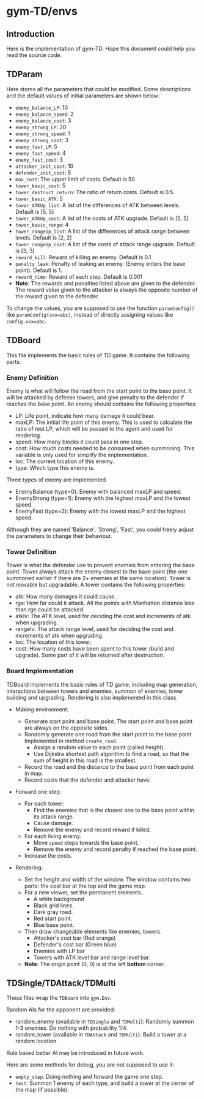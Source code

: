 # gym-TD/envs

## Introduction

Here is the implementation of gym-TD. Hope this document could help you read the source code.

## TDParam

Here stores all the parameters that could be modified. Some descriptions and the default values of initial parameters are shown below:
- `enemy_balance_LP`: 10
- `enemy_balance_speed`: 2
- `enemy_balance_cost`: 3
- `enemy_strong_LP`: 20
- `enemy_strong_speed`: 1
- `enemy_strong_cost`: 3
- `enemy_fast_LP`: 5
- `enemy_fast_speed`: 4
- `enemy_fast_cost`: 3
- `attacker_init_cost`: 10
- `defender_init_cost`: 5
- `max_cost`: The upper limit of costs. Default is 50
- `tower_basic_cost`: 5
- `tower_destruct_return`: The ratio of return costs. Default is 0.5.
- `tower_basic_ATK`: 5
- `tower_ATKUp_list`: A list of the differences of ATK between levels. Default is [5, 5]
- `tower_ATKUp_cost`: A list of the costs of ATK upgrade. Default is [5, 5]
- `tower_basic_range`: 4
- `tower_rangeUp_list`: A list of the differences of attack range between levels. Default is [2, 2]
- `tower_rangeUp_cost`: A list of the costs of attack range upgrade. Default is [3, 3]
- `reward_kill`: Reward of killing an enemy. Default is 0.1
- `penalty_leak`: Penalty of leaking an enemy. (Enemy enters the base point). Default is 1.
- `reward_time`: Reward of each step. Default is 0.001
- **Note**: The rewards and penalties listed above are given to the defender. The reward value given to the attacker is always the opposite number of the reward given to the defender.

To change the values, you are supposed to use the function `paramConfig()` like `paramConfig(xxx=abc)`, instead of directly assigning values like `config.xxx=abc`.

## TDBoard

This file implements the basic rules of TD game. It contains the following parts:

### Enemy Definition

Enemy is what will follow the road from the start point to the base point. It will be attacked by defense towers, and give penalty to the defender if reaches the base point. An enemy should contains the following properties:

- LP: Life point, indicate how many damage it could bear.
- maxLP: The initial life point of this enemy. This is used to calculate the ratio of rest LP, which will be passed to the agent and used for rendering.
- speed: How many blocks it could pass in one step.
- cost: How much costs needed to be consumed when summoning. This variable is only used for simplify the implementation.
- loc: The current location of this enemy.
- type: Which type this enemy is.

Three types of enemy are implemented.
- EnemyBalance (type=0): Enemy with balanced maxLP and speed.
- EnemyStrong (type=1): Enemy with the highest maxLP and the lowest speed.
- EnemyFast (type=2): Enemy with the lowest maxLP and the highest speed.

Although they are named 'Balance', 'Strong', 'Fast', you could freely adjust the parameters to change their behaviour.

### Tower Definition

Tower is what the defender use to prevent enemies from entering the base point. Tower always attack the enemy closest to the base point (the one summoned earlier if there are 2+ enemies at the same location). Tower is not movable but upgradable. A tower contains the following properties:
- atk: How many damages it could cause.
- rge: How far could it attack. All the points with Manhattan distance less than rge could be attacked.
- atklv: The ATK level, used for deciding the cost and increments of atk when upgrading.
- rangelv: The attack range level, used for deciding the cost and increments of atk when upgrading.
- loc: The location of this tower.
- cost: How many costs have been spent to this tower (build and upgrade). Some part of it will be returned after destruction.

### Board Implementation

TDBoard implements the basic rules of TD game, including map generation, interactions between towers and enemies, summon of enemies, tower building and upgrading. Rendering is also implemented in this class.

- Making environment:
    - Generate start point and base point.
    The start point and base point are always on the opposite sides.
    - Randomly generate one road from the start point to the base point.
    Implemented in method `create_road`.
        - Assign a random value to each point (called height).
        - Use Dijkstra shortest path algorithm to find a road, so that the sum of height in this road is the smallest.
    - Record the road and the distance to the base point from each point in map.
    - Record costs that the defender and attacker have.

- Forward one step:
    - For each tower:
        - Find the enemies that is the closest one to the base point within its attack range.
        - Cause damage.
        - Remove the enemy and record reward if killed.
    - For each living enemy:
        - Move `speed` steps towards the base point.
        - Remove the enemy and record penalty if reached the base point.
    - Increase the costs.

- Rendering:
    - Set the height and width of the window.
    The window contains two parts: the cost bar at the top and the game map.
    - For a new viewer, set the permanent elements.
        - A white background
        - Black grid lines.
        - Dark gray road.
        - Red start point.
        - Blue base point.
    - Then draw changeable elements like enemies, towers.
        - Attacker's cost bar (Red orange)
        - Defender's cost bar (Green blue)
        - Enemies with LP bar
        - Towers with ATK level bar and range level bar.
    - **Note**: The origin point (0, 0) is at the left **bottom** corner.

## TDSingle/TDAttack/TDMulti

These files wrap the `TDBoard` into `gym.Env`.

Random AIs for the opponent are provided:
- random_enemy (available in `TDSingle` and `TDMulti`): Randomly summon 1-3 enemies. Do nothing with probability 1/4.
- random_tower (available in `TDAttack` and `TDMulti`): Build a tower at a random location.

Rule based better AI may be introduced in future work.

Here are some methods for debug, you are not supposed to use it:
- `empty_step`: Doing nothing and forward the game one step.
- `test`: Summon 1 enemy of each type, and build a tower at the center of the map (if possible).
